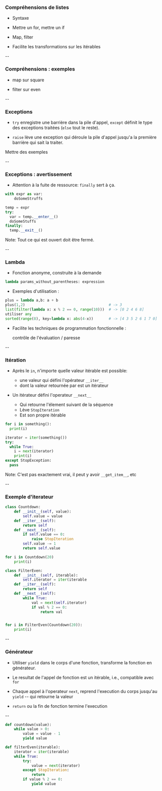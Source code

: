 ### Compréhensions de listes

- Syntaxe

- Mettre un for, mettre un if

- Map, filter

- Facilite les transformations sur les itérables

--

### Compréhensions : exemples

- map sur square

- filter sur even

--

### Exceptions

- `try` enregistre une barrière dans la pile d'appel, `except` définit le type
  des exceptions traitées (`else` tout le reste).

- `raise` lève une exception qui déroule la pile d'appel jusqu'a la
  première barrière qui sait la traiter.

Mettre des exemples

--

### Exceptions : avertissement

- Attention à la fuite de ressource: `finally` sert à ça.

<div class='half'>

~~~python
with expr as var:
    doSomeStruffs
~~~

</div><div class='half'>

~~~python
temp = expr
try:
  var = temp.__enter__()
  doSomeStuffs
finally:
  temp.__exit__()
~~~

</div>

Note:
Tout ce qui est ouvert doit être fermé.


--
### Lambda

- Fonction anonyme, construite à la demande

```python
lambda params_without_parentheses: expression
```

- Exemples d'utilisation :

```python
plus = lambda a,b: a + b
plus(1,2)                                      # -> 3
list(filter(lambda x: x % 2 == 0, range(10)))  # -> [0 2 4 6 8]
utiliser any
sorted(range(8), key=lambda x: abs(4-x))       # -> [4 3 5 2 6 1 7 0]
```

- Facilite les techniques de programmation fonctionnelle :

    contrôle de l'évaluation / paresse

--

### Itération

- Après le `in`, n'importe quelle valeur itérable est possible:
  - une valeur qui défini l'opérateur `__iter__`
  - dont la valeur retournée par est un itérateur

- Un itérateur défini l'operateur `__next__`
  - Qui retourne l'élement suivant de la séquence
  - Lève `StopIteration`
  - Est son propre itérable

<div class="half">

~~~python
for i in something():
  print(i)
~~~

</div>
<div class="half">

~~~python
iterator = iter(something())
try:
  while True:
    i = next(iterator)
    print(i)
except StopException:
  pass
~~~

</div>

Note:
C'est pas exactement vrai, il peut y avoir `__get_item__`, etc

--

### Exemple d'iterateur

<div class="half" style='width:46%;'>

~~~python
class Countdown:
    def __init__(self, value):
        self.value = value
    def __iter__(self):
        return self
    def __next__(self):
        if self.value == 0:
            raise StopIteration
        self.value -= 1
        return self.value

for i in Countdown(20)
    print(i)
~~~

</div>
<div class="half" style='width:53%;'>

~~~python
class FilterEven:
    def __init__(self, iterable):
        self.iterator = iter(iterable)
    def __iter__(self):
        return self
    def __next__(self):
        while True:
            val = next(self.iterator)
            if val % 2 == 0:
                return val


for i in FilterEven(Countdown(20)):
    print(i)
~~~

</div>


--

### Générateur

- Utiliser `yield` dans le corps d'une fonction, transforme la fonction en générateur.

- Le resultat de l'appel de fonction est un itérable, i.e., compatible avec `for`
- Chaque appel à l'operateur `next`, reprend l'execution du corps jusqu'au `yield` -- qui retourne la valeur
- `return` ou la fin de fonction termine l'execution

--

<div class="half">

~~~python
def countdown(value):
    while value > 0:
        value = value - 1
        yield value
~~~

</div>
<div class="half">

~~~python
def filterEven(iterable):
    iterator = iter(iterable)
    while True:
        try:
            value = next(iterator)
        except StopIteration:
            return
        if value % 2 == 0:
            yield value
~~~

</div>
